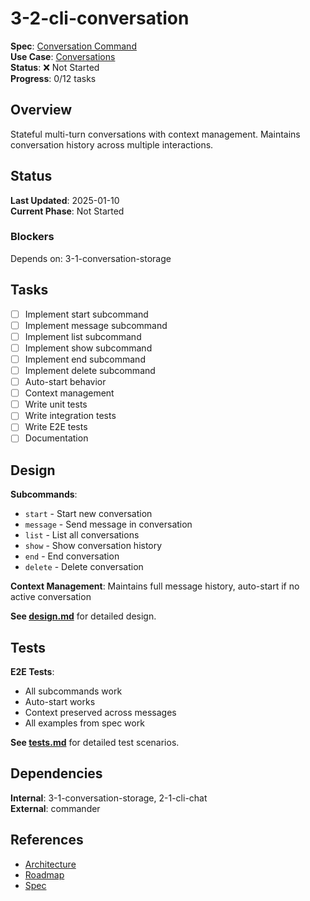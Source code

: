 # 3-2-cli-conversation

**Spec**: [Conversation Command](../../../../../products/anygpt/specs/anygpt/cli/conversation.md)  
**Use Case**: [Conversations](../../../../../products/anygpt/use-cases/conversations.md)  
**Status**: ❌ Not Started  
**Progress**: 0/12 tasks

## Overview

Stateful multi-turn conversations with context management. Maintains conversation history across multiple interactions.

## Status

**Last Updated**: 2025-01-10  
**Current Phase**: Not Started

### Blockers
Depends on: 3-1-conversation-storage

## Tasks

- [ ] Implement start subcommand
- [ ] Implement message subcommand
- [ ] Implement list subcommand
- [ ] Implement show subcommand
- [ ] Implement end subcommand
- [ ] Implement delete subcommand
- [ ] Auto-start behavior
- [ ] Context management
- [ ] Write unit tests
- [ ] Write integration tests
- [ ] Write E2E tests
- [ ] Documentation

## Design

**Subcommands**:
- `start` - Start new conversation
- `message` - Send message in conversation
- `list` - List all conversations
- `show` - Show conversation history
- `end` - End conversation
- `delete` - Delete conversation

**Context Management**: Maintains full message history, auto-start if no active conversation

**See [design.md](./design.md)** for detailed design.

## Tests

**E2E Tests**:
- All subcommands work
- Auto-start works
- Context preserved across messages
- All examples from spec work

**See [tests.md](./tests.md)** for detailed test scenarios.

## Dependencies

**Internal**: 3-1-conversation-storage, 2-1-cli-chat  
**External**: commander

## References

- [Architecture](../../architecture.md)
- [Roadmap](../../roadmap.md)
- [Spec](../../../../../products/anygpt/specs/anygpt/cli/conversation.md)

